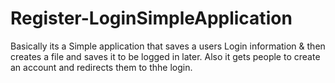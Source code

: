 # Register-LoginSimpleApplication
Basically its a Simple application that saves a users Login information & then creates a file and saves it to be logged in later.
Also it gets people to create an account and redirects them to thhe login.
